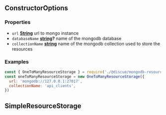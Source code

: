 <!-- Generated by documentation.js. Update this documentation by updating the source code. -->

## ConstructorOptions

### Properties

*   `url` **[String][1]** url to mongo instance
*   `databaseName` **[string][1]?** name of the mongodb database
*   `collectionName` **[string][1]** name of the mongodb collection used to store the resources

### Examples

```javascript
const { OneToManyResourceStorage } = require('./@discue/mongodb-resource-client')
const oneToManyResourceStorage = new OneToManyResourceStorage({
  url: 'mongodb://127.0.0.1:27017',
  collectionName: 'api_clients',
})
```

## SimpleResourceStorage

[1]: https://developer.mozilla.org/docs/Web/JavaScript/Reference/Global_Objects/String
